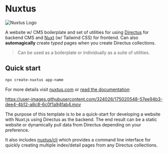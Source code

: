 # Nuxtus

![Nuxtus Logo](https://www.nuxtus.com/imgs/logo.svg)

A website w/ CMS boilerplate and set of utilities for using [Directus](https://directus.io) for backend CMS and [Nuxt](https://nuxtjs.org) (w/ Tailwind CSS) for frontend. Can also **automagically** create *typed* pages when you create Directus collections.

> Can be used as a boilerplate or individually as a suite of utilities.

## Quick start

```bash
npx create-nuxtus app-name
```

For more details visit [nuxtus.com](https://nuxtus.com) or [read the documentation](https://docs.nuxtus.com)

https://user-images.githubusercontent.com/324026/175020548-57ee94b3-dee4-4b12-a8c8-6c0f1a94fab4.mov

The purpose of this template is to be a quick-start for developing a website with Nuxt.js using Directus as the backend. The end result can be a static website or dynamically pull data from Directus depending on your preference.

It also includes [nuxtus/cli]("https://github.com/nuxtus/cli") which provides a command line interface for quickly creating multiple index/detail pages from any Directus collections.
